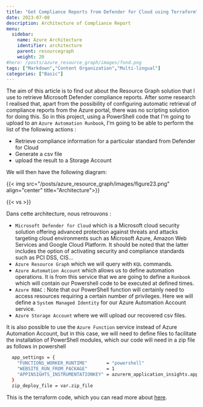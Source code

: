 ```yaml
---
title: "Get Compliance Reports from Defender for Cloud using Terraform"
date: 2023-07-08
description: Architecture of Compliance Report
menu:
  sidebar:
    name: Azure Architecture
    identifier: architecture
    parent: resourcegraph
    weight: 20
#hero: /posts/azure_resource_graph/images/fond.png
tags: ["Markdown","Content Organization","Multi-lingual"]
categories: ["Basic"]
---
```


The aim of this article is to find out about the Resource Graph solution that I use to retrieve Microsoft Defender compliance reports.
After some research I realised that, apart from the possibility of configuring automatic retrieval of compliance reports from the Azure portal, there was no scripting solution for doing this.
So in this project, using a PowerShell code that I'm going to upload to an `Azure Automation Runbook`, I'm going to be able to perform the list of the following actions :
- Retrieve compliance information for a particular standard from Defender for Cloud
- Generate a csv file
- upload the result to a Storage Account

We will then have the following diagram:

{{< img src="/posts/azure_resource_graph/images/figure23.png" align="center" title="Architecture">}}

{{< vs >}}

Dans cette architecture, nous retrouvons :
- `Microsoft Defender for Cloud` which is a Microsoft cloud security solution offering advanced protection against threats and attacks targeting cloud environments such as Microsoft Azure, Amazon Web Services and Google Cloud Platform. It should be noted that the latter includes the option of activating security and compliance standards such as PCI DSS, CIS...
- `Azure Resource Graph` which we will query with `KQL` commands.
- `Azure Automation Account` which allows us to define automation operations. It is from this service that we are going to define a `Runbook` which will contain our Powershell code to be executed at defined times.
- `Azure RBAC` : Note that our PowerShell function will certainly need to access resources requiring a certain number of privileges. Here we will define a `System Managed Identity` for our Azure Automation Account service.
- `Azure Storage Account` where we will upload our recovered csv files.

It is also possible to use the `Azure Function` service instead of Azure Automation Account, but in this case, we will need to define files to facilitate the installation of PowerShell modules, which our code will need in a zip file as follows in powershell

```bash
  app_settings = {
    "FUNCTIONS_WORKER_RUNTIME"       = "powershell"
    "WEBSITE_RUN_FROM_PACKAGE"       = 1
    "APPINSIGHTS_INSTRUMENTATIONKEY" = azurerm_application_insights.application_insights.instrumentation_key
  }
  zip_deploy_file = var.zip_file
```

This is the terraform code, which you can read more about [here](https://github.com/aubinaso/DefenderForCloudAutomate/blob/main/modules/function_app/main.tf).